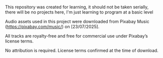 This repository was created for learning, it should not be taken serially, there will be no projects here, I'm just learning to program at a basic level



Audio assets used in this project were downloaded from Pixabay Music (https://pixabay.com/music/) on \[23/07/2025].

All tracks are royalty-free and free for commercial use under Pixabay’s license terms.

No attribution is required. License terms confirmed at the time of download.

